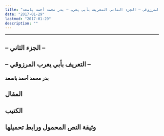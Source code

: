 ```yaml
---
title: "الهروب من الإيديولوجيا – مدخل إلى فكر أبي يعرب المرزوقي – الجزء الثاني التعريف بأبي يعرب – بدر محمد أحمد باسعد"
date: "2017-01-29"
lastmod: "2017-01-29"
description: ""
---
```

****

## **– الجزء الثاني –**

## **– التعريف بأبي يعرب المرزوقي –**

### بدر محمد أحمد باسعد

## المقال

## الكتيب

## وثيقة النص المحمول ورابط تحميلها

###
